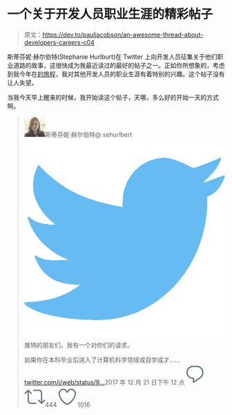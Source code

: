 # 一个关于开发人员职业生涯的精彩帖子

> 原文：<https://dev.to/pauljacobson/an-awesome-thread-about-developers-careers-c04>

斯蒂芬妮·赫尔伯特(Stephanie Hurlburt)在 Twitter 上向开发人员征集关于他们职业道路的故事，这很快成为我最近读过的最好的帖子之一。正如你所想象的，考虑到我今年在[的旅程](https://pauljacobson.me/2017/12/08/42/)，我对其他开发人员的职业生涯有着特别的兴趣。这个帖子没有让人失望。

当我今天早上醒来的时候，我开始读这个帖子，天哪，多么好的开始一天的方式啊。

> ![](img/356700af935e8dfefda26fee317cacfc.png)斯蒂芬妮·赫尔伯特@ sehurlbert![](img/4d9c44713c216584b3d48ff3455cbb68.png)推特的朋友们，我有一个对你们的请求。
> 
> 如果你在本科毕业后进入了计算机科学领域或自学成才……[twitter.com/i/web/status/9…](https://t.co/2ePvb3YzZ2)2017 年 12 月 21 日下午 12 点[![Twitter reply action](img/269095962147c28351274afdd5486a48.png)](https://twitter.com/intent/tweet?in_reply_to=945039569291919360)[![Twitter retweet action](img/771160ecf06ae3d4d7a7815c29c819c2.png)](https://twitter.com/intent/retweet?tweet_id=945039569291919360)444[![Twitter like action](img/c077611ab2a5e0b4cd0c826ee7ae1e48.png)](https://twitter.com/intent/like?tweet_id=945039569291919360)1016